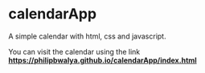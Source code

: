 # calendarApp

A simple calendar with html, css and javascript.

You can visit the calendar using the link
**https://philipbwalya.github.io/calendarApp/index.html**
